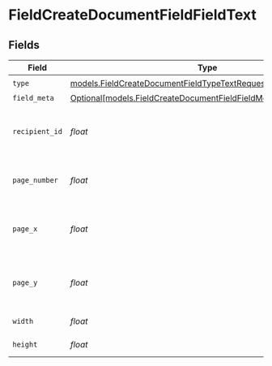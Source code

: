 # FieldCreateDocumentFieldFieldText


## Fields

| Field                                                                                                                              | Type                                                                                                                               | Required                                                                                                                           | Description                                                                                                                        |
| ---------------------------------------------------------------------------------------------------------------------------------- | ---------------------------------------------------------------------------------------------------------------------------------- | ---------------------------------------------------------------------------------------------------------------------------------- | ---------------------------------------------------------------------------------------------------------------------------------- |
| `type`                                                                                                                             | [models.FieldCreateDocumentFieldTypeTextRequestBody1](../models/fieldcreatedocumentfieldtypetextrequestbody1.md)                   | :heavy_check_mark:                                                                                                                 | N/A                                                                                                                                |
| `field_meta`                                                                                                                       | [Optional[models.FieldCreateDocumentFieldFieldMetaTextRequestBody]](../models/fieldcreatedocumentfieldfieldmetatextrequestbody.md) | :heavy_minus_sign:                                                                                                                 | N/A                                                                                                                                |
| `recipient_id`                                                                                                                     | *float*                                                                                                                            | :heavy_check_mark:                                                                                                                 | The ID of the recipient to create the field for.                                                                                   |
| `page_number`                                                                                                                      | *float*                                                                                                                            | :heavy_check_mark:                                                                                                                 | The page number the field will be on.                                                                                              |
| `page_x`                                                                                                                           | *float*                                                                                                                            | :heavy_check_mark:                                                                                                                 | The X coordinate of where the field will be placed.                                                                                |
| `page_y`                                                                                                                           | *float*                                                                                                                            | :heavy_check_mark:                                                                                                                 | The Y coordinate of where the field will be placed.                                                                                |
| `width`                                                                                                                            | *float*                                                                                                                            | :heavy_check_mark:                                                                                                                 | The width of the field.                                                                                                            |
| `height`                                                                                                                           | *float*                                                                                                                            | :heavy_check_mark:                                                                                                                 | The height of the field.                                                                                                           |